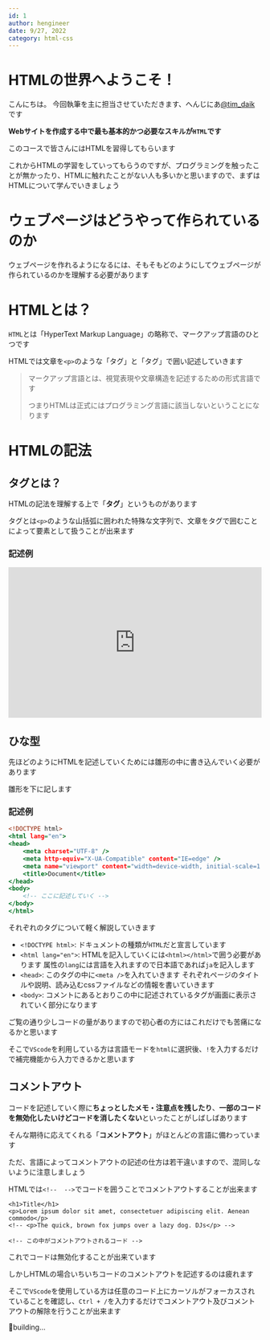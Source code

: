 ```yaml
---
id: 1
author: hengineer
date: 9/27, 2022
category: html-css
---
```



# HTMLの世界へようこそ！

こんにちは。 今回執筆を主に担当させていただきます、へんじにあ[@tim_daik](https://twitter.com/tim_daik)です

**Webサイトを作成する中で最も基本的かつ必要なスキルが`HTML`です**

このコースで皆さんにはHTMLを習得してもらいます

これからHTMLの学習をしていってもらうのですが、プログラミングを触ったことが無かったり、HTMLに触れたことがない人も多いかと思いますので、まずはHTMLについて学んでいきましょう

# ウェブページはどうやって作られているのか

ウェブページを作れるようになるには、そもそもどのようにしてウェブページが作られているのかを理解する必要があります



# HTMLとは？

`HTML`とは「HyperText Markup Language」の略称で、マークアップ言語のひとつです

HTMLでは文章を`<p>`のような「タグ」と「タグ」で囲い記述していきます

>マークアップ言語とは、視覚表現や文章構造を記述するための形式言語です
>
>つまりHTMLは正式にはプログラミング言語に該当しないということになります

# HTMLの記法

## タグとは？

HTMLの記法を理解する上で「**タグ**」というものがあります

タグとは`<p>`のような山括弧に囲われた特殊な文字列で、文章をタグで囲むことによって要素として扱うことが出来ます

### 記述例


<iframe height="300" style="width: 100%;" scrolling="no" title="dojo-html-1-1" src="https://codepen.io/hengineer/embed/PoaeXZo?default-tab=html%2Cresult" frameborder="no" loading="lazy">
  See the Pen <a href="https://codepen.io/hengineer/pen/PoaeXZo">
  dojo-html-1-1</a> by hengineer (<a href="https://codepen.io/hengineer">@hengineer</a>)
  on <a href="https://codepen.io">CodePen</a>.
</iframe>

## ひな型

先ほどのようにHTMLを記述していくためには雛形の中に書き込んでいく必要があります

雛形を下に記します

### 記述例


```html:template.html
<!DOCTYPE html>
<html lang="en">
<head>
    <meta charset="UTF-8" />
    <meta http-equiv="X-UA-Compatible" content="IE=edge" />
    <meta name="viewport" content="width=device-width, initial-scale=1.0" />
    <title>Document</title>
</head>
<body>
    <!-- ここに記述していく -->
</body>
</html>
```

それぞれのタグについて軽く解説していきます

- `<!DOCTYPE html>`: ドキュメントの種類が`HTML`だと宣言しています
- `<html lang="en">`: HTMLを記入していくには`<html></html>`で囲う必要があります 属性の`lang`には言語を入れますので日本語であれば`ja`を記入します
- `<head>`: このタグの中に`<meta />`を入れていきます それぞれページのタイトルや説明、読み込むcssファイルなどの情報を書いていきます
- `<body>`: コメントにあるとおりこの中に記述されているタグが画面に表示されていく部分になります

ご覧の通り少しコードの量がありますので初心者の方にはこれだけでも苦痛になるかと思います

そこで`VScode`を利用している方は言語モードを`html`に選択後、`!`を入力するだけで補完機能から入力できるかと思います

## コメントアウト

コードを記述していく際に**ちょっとしたメモ・注意点を残したり**、**一部のコードを無効化したいけどコードを消したくない**といったことがしばしばあります

そんな期待に応えてくれる「**コメントアウト**」がほとんどの言語に備わっています

ただ、言語によってコメントアウトの記述の仕方は若干違いますので、混同しないように注意しましょう

HTMLでは`<!--  -->`でコードを囲うことでコメントアウトすることが出来ます

```html:html
<h1>Title</h1>
<p>Lorem ipsum dolor sit amet, consectetuer adipiscing elit. Aenean commodo</p>
<!-- <p>The quick, brown fox jumps over a lazy dog. DJs</p> -->

<!-- この中がコメントアウトされるコード -->
```

これでコードは無効化することが出来ています

しかしHTMLの場合いちいちコードのコメントアウトを記述するのは疲れます

そこで`VScode`を使用している方は任意のコード上にカーソルがフォーカスされていることを確認し、`Ctrl + /`を入力するだけでコメントアウト及びコメントアウトの解除を行うことが出来ます

🚧building...